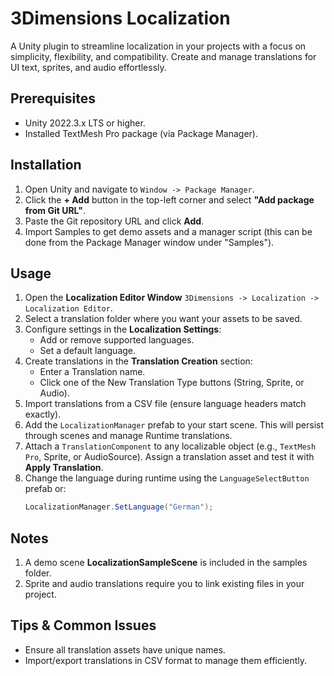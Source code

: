 # 3Dimensions Localization
A Unity plugin to streamline localization in your projects with a focus on simplicity, flexibility, and compatibility. Create and manage translations for UI text, sprites, and audio effortlessly.

## Prerequisites
- Unity 2022.3.x LTS or higher.
- Installed TextMesh Pro package (via Package Manager).

## Installation
1. Open Unity and navigate to `Window -> Package Manager`.
2. Click the **+ Add** button in the top-left corner and select **"Add package from Git URL"**.
3. Paste the Git repository URL and click **Add**.
4. Import Samples to get demo assets and a manager script (this can be done from the Package Manager window under "Samples").

## Usage
1. Open the **Localization Editor Window** `3Dimensions -> Localization -> Localization Editor`.
2. Select a translation folder where you want your assets to be saved.
3. Configure settings in the **Localization Settings**:
    - Add or remove supported languages.
    - Set a default language.
4. Create translations in the **Translation Creation** section:
    - Enter a Translation name.
    - Click one of the New Translation Type buttons (String, Sprite, or Audio).
5. Import translations from a CSV file (ensure language headers match exactly).
6. Add the `LocalizationManager` prefab to your start scene. This will persist through scenes and manage Runtime translations.
7. Attach a `TranslationComponent` to any localizable object (e.g., `TextMesh Pro`, Sprite, or AudioSource). Assign a translation asset and test it with **Apply Translation**.
8. Change the language during runtime using the `LanguageSelectButton` prefab or:
   ```csharp
   LocalizationManager.SetLanguage("German");
   ```

## Notes
1. A demo scene **LocalizationSampleScene** is included in the samples folder.
2. Sprite and audio translations require you to link existing files in your project.

## Tips & Common Issues
- Ensure all translation assets have unique names.
- Import/export translations in CSV format to manage them efficiently.